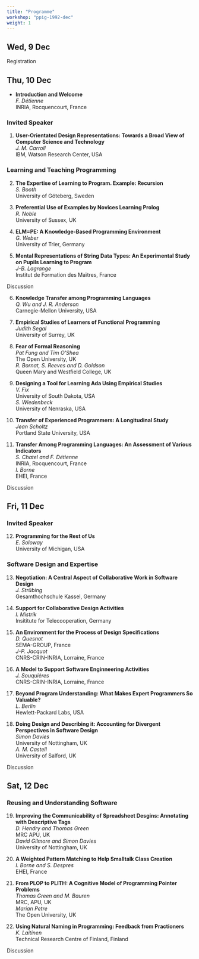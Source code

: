 ```yaml
---
title: "Programme"
workshop: "ppig-1992-dec"
weight: 1
---
```


Wed, 9 Dec
----------

Registration


Thu, 10 Dec
-----------

* **Introduction and Welcome** \
_F. Détienne_ \
INRIA, Rocquencourt, France


### Invited Speaker

1.  **User-Orientated Design Representations: Towards a Broad View of Computer Science and Technology** \
_J. M. Carroll_ \
IBM, Watson Research Center, USA


### Learning and Teaching Programming

2.  **The Expertise of Learning to Program. Example: Recursion** \
_S. Booth_ \
University of Göteberg, Sweden

3.  **Preferential Use of Examples by Novices Learning Prolog** \
_R. Noble_ \
University of Sussex, UK

4.  **ELM=PE: A Knowledge-Based Programming Environment** \
_G. Weber_ \
University of Trier, Germany

5.  **Mental Representations of String Data Types: An Experimental Study on Pupils Learning to Program** \
_J-B. Lagrange_ \
Institut de Formation des Maïtres, France


Discussion

6.  **Knowledge Transfer among Programming Languages** \
_Q. Wu and J. R. Anderson_ \
Carnegie-Mellon University, USA

7.  **Empirical Studies of Learners of Functional Programming** \
_Judith Segal_ \
University of Surrey, UK

8.  **Fear of Formal Reasoning** \
_Pat Fung and Tim O'Shea_ \
The Open University, UK \
_R. Bornat, S. Reeves and D. Goldson_ \
Queen Mary and Westfield College, UK

9.  **Designing a Tool for Learning Ada Using Empirical Studies** \
_V. Fix_ \
University of South Dakota, USA \
_S. Wiedenbeck_ \
University of Nenraska, USA

10.  **Transfer of Experienced Programmers: A Longitudinal Study** \
_Jean Scholtz_ \
Portland State University, USA

11.  **Transfer Among Programming Languages: An Assessment of Various Indicators** \
_S. Chatel and F. Détienne_ \
INRIA, Rocquencourt, France \
_I. Borne_ \
EHEI, France


Discussion

Fri, 11 Dec
---------------------

### Invited Speaker

12.  **Programming for the Rest of Us** \
_E. Soloway_ \
University of Michigan, USA


### Software Design and Expertise

13.  **Negotiation: A Central Aspect of Collaborative Work in Software Design** \
_J. Strübing_ \
Gesamthochschule Kassel, Germany

14.  **Support for Collaborative Design Activities** \
_I. Mistrik_ \
Insititute for Telecooperation, Germany

15.  **An Environment for the Process of Design Specifications** \
_D. Quesnot_ \
SEMA-GROUP, France \
_J-P. Jacquot_ \
CNRS-CRIN-INRIA, Lorraine, France

16.  **A Model to Support Software Enginneering Activities** \
_J. Souquières_ \
CNRS-CRIN-INRIA, Lorraine, France

17.  **Beyond Program Understanding: What Makes Expert Programmers So Valuable?** \
_L. Berlin_ \
Hewlett-Packard Labs, USA

18.  **Doing Design and Describing it: Accounting for Divergent Perspectives in Software Design** \
_Simon Davies_ \
University of Nottingham, UK \
_A. M. Castell_ \
University of Salford, UK


Discussion

Sat, 12 Dec
---------------------

### Reusing and Understanding Software

19.  **Improving the Communicability of Spreadsheet Desgins: Annotating with Descriptive Tags** \
_D. Hendry and Thomas Green_ \
MRC APU, UK \
_David Gilmore and Simon Davies_ \
University of Nottingham, UK

20.  **A Weighted Pattern Matching to Help Smalltalk Class Creation** \
_I. Borne and S. Despres_ \
EHEI, France

21.  **From PLOP to PLITH: A Cognitive Model of Programming Pointer Problems** \
_Thomas Green and M. Bauren_ \
MRC, APU, UK \
_Marian Petre_ \
The Open University, UK

22.  **Using Natural Naming in Programming: Feedback from Practioners** \
_K. Laitinen_ \
Technical Research Centre of Finland, Finland


Discussion
